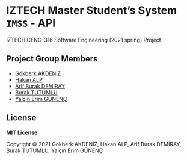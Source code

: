 # IZTECH Master Student’s System `IMSS` - API

IZTECH CENG-316 Software Engineering (2021 spring) Project

## Project Group Members

- [Gökberk AKDENİZ](https://github.com/gokberkakdeniz)
- [Hakan ALP](https://github.com/hakanalpp)
- [Arif Burak DEMİRAY](https://github.com/arifBurakDemiray)
- [Burak TUTUMLU](https://github.com/BurakTutumlu)
- [Yalçın Erim GÜNENÇ](https://github.com/erimgunenc)

## License

**[MIT License](LICENSE)**

Copyright © 2021 Gökberk AKDENİZ, Hakan ALP, Arif Burak DEMİRAY, Burak TUTUMLU, Yalçın Erim GÜNENÇ
